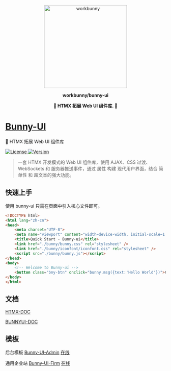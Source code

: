 <p align="center"><img width="260px" src="https://chaz6chez.cn/images/workbunny-logo.png" alt="workbunny"></p>

**<p align="center">workbunny/bunny-ui</p>**

**<p align="center">🐇 HTMX 拓展 Web UI 组件库. 🐇</p>**

# [Bunny-UI](https://workbunny.github.io/bunny-ui/)

🐇 HTMX 拓展 Web UI 组件库

<p>
  <a href="https://github.com/workbunny/bunny-ui/LICENSE">
    <img src="https://img.shields.io/badge/License-MIT-blue" alt="License">
  </a>
  <a href="https://github.com/workbunny/bunny-ui/releases">
    <img src="https://badgen.net/github/release/workbunny/bunny-ui" alt="Version">
  </a>
</p>

> 一套 HTMX 开发模式的 Web UI 组件库，使用 AJAX、CSS 过渡、WebSockets 和 服务器推送事件，通过 属性 构建 现代用户界面，结合 简单性 和 超文本的强大功能。

## 快速上手

使用 bunny-ui 只需在页面中引入核心文件即可。

```html
<!DOCTYPE html>
<html lang="zh-cn">
<head>
    <meta charset="UTF-8">
    <meta name="viewport" content="width=device-width, initial-scale=1.0">
    <title>Quick Start - Bunny-ui</title>
    <link href="./bunny/bunny.css" rel="stylesheet" />
    <link href="./bunny/iconfont/iconfont.css" rel="stylesheet" />
    <script src="./bunny/bunny.js"></script>
</head>
<body>
    <!-- Welcome to Bunny-ui -->
    <button class="bny-btn" onclick="bunny.msg({text:'Hello World'})">Click me</button>
</body>
</html>
```

## 文档

[HTMX-DOC](https://htmx.docs-hub.com/)

[BUNNYUI-DOC](https://workbunny.github.io/bunny-ui/)

## 模板

后台模板 [Bunny-UI-Admin](https://github.com/KingBes/bunny-ui-admin-template) [在线]()

通用企业站 [Bunny-UI-Firm](https://github.com/KingBes/bunny-ui-firm-template) [在线](http://bnyadmin.kesug.com/)